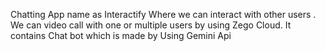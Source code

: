Chatting App name as Interactify Where we can interact with other users .
We can video call with one or multiple users by using Zego Cloud. 
It contains Chat bot which is made by Using Gemini Api 
